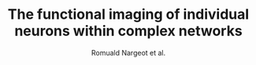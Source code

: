 ---
cat: ciel
subcat: neurophysics
bestof: false
author: Romuald Nargeot et al.
title: The functional imaging of individual neurons within complex networks
journal: Medecine Sciences
year: 2015
type: article
doi: 10.1051/medsci/20153101004
---